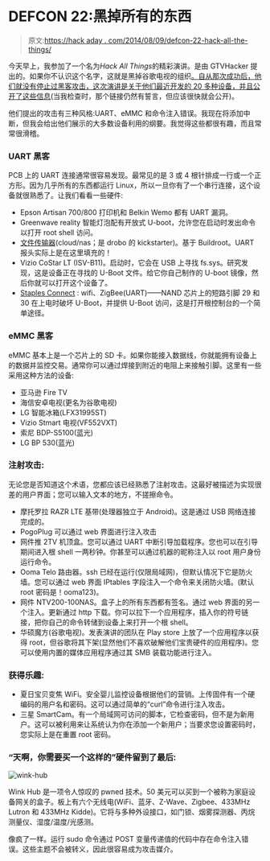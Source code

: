 # DEFCON 22:黑掉所有的东西

> 原文:[https://hack aday . com/2014/08/09/defcon-22-hack-all-the-things/](https://hackaday.com/2014/08/09/defcon-22-hack-all-the-things/)

今天早上，我参加了一个名为*Hack All Things*的精彩演讲。是由 GTVHacker 提出的。如果你不认识这个名字，这就是黑掉谷歌电视的组织[。自从那次成功后，他们就没有停止过黑客攻击，这次演讲是关于他们最近开发的 20 多种设备，并且](http://hackaday.com/2012/02/20/sony-google-tv-devices-running-unsigned-kernels/)[公开了这些信息](http://dc22.gtvhacker.com/)(当我检查时，那个链接仍然有誓言，但应该很快就会公开)。

他们提出的攻击有三种风格:UART、eMMC 和命令注入错误。我现在将添加中断，但我会给出他们展示的大多数设备利用的纲要。我觉得这些都很有趣，而且常常很滑稽。

### UART 黑客

PCB 上的 UART 连接通常很容易发现。最常见的是 3 或 4 根针排成一行或一个正方形。因为几乎所有的东西都运行 Linux，所以一旦你有了一个串行连接，这个设备就很熟悉了。让我们看看一些硬件:

*   Epson Artisan 700/800 打印机和 Belkin Wemo 都有 UART 漏洞。
*   Greenwave reality 智能灯泡配有开放式 U-boot，允许您在启动时发出命令以打开 root shell 访问。
*   [文件传输器](http://www.filetransporter.com/)(cloud/nas；是 drobo 的 kickstarter)。基于 Buildroot。UART 报头实际上是在这里填充的！
*   Vizio CoStar LT (ISV-B11)。启动时，它会在 USB 上寻找 fs.sys。研究发现，这是设备正在寻找的 U-Boot 文件。给它你自己制作的 U-boot 镜像，然后你就可以打开这个设备了。
*   [Staples Connect](http://www.staples.com/sbd/cre/marketing/staples-connect/) : wifi、ZigBee(UART)——NAND 芯片上的短路引脚 29 和 30 在上电时破坏 U-Boot，并提供 U-Boot 访问，这是打开根控制台的一个简单途径。

### eMMC 黑客

eMMC 基本上是一个芯片上的 SD 卡。如果你能接入数据线，你就能拥有设备上的数据并监控交易。通常你可以通过焊接到附近的电阻上来接触引脚。这里有一些采用这种方法的设备:

*   亚马逊 Fire TV
*   海信安卓电视(更名为谷歌电视)
*   LG 智能冰箱(LFX31995ST)
*   Vizio Stmart 电视(VF552VXT)
*   索尼 BDP-S5100(蓝光)
*   LG BP 530(蓝光)

### 注射攻击:

无论您是否知道这个术语，您都应该已经熟悉了注射攻击。这最好被描述为实现很差的用户界面；您可以输入文本的地方，不搓擦命令。

*   摩托罗拉 RAZR LTE 基带(处理器独立于 Android)。这是通过 USB 网络连接完成的。
*   PogoPlug 可以通过 web 界面进行注入攻击
*   网件推 2TV 机顶盒。您可以通过 UART 中断引导加载程序。您也可以在引导期间进入根 shell 一两秒钟。你甚至可以通过机器的昵称注入以 root 用户身份运行命令。
*   Ooma Telo 路由器。ssh 已经在运行(仅限局域网)，但默认情况下它是防火墙。您可以通过 web 界面 IPtables 字段注入一个命令来关闭防火墙。(默认 root 密码是！ooma123)。
*   网件 NTV200-100NAS。盒子上的所有东西都有签名。通过 web 界面的另一个注入。更新通过 http 下载。你可以拉下一个应用程序，插入你的符号链接，把你自己的命令转储到设备上来打开一个根 shell。
*   华硕魔方(谷歌电视)。发表演讲的团队在 Play store 上放了一个应用程序以获得 root，但谷歌将其下架(显然他们不喜欢破解他们宝贵硬件的应用程序)。您可以使用内置的媒体应用程序通过其 SMB 装载功能进行注入。

### 获得乐趣:

*   夏日宝贝变焦 WiFi。安全婴儿监控设备根据他们的营销。上传固件有一个硬编码的用户名和密码。这可以通过简单的“curl”命令进行注入攻击。
*   三星 SmartCam。有一个局域网可访问的脚本，它检查密码，但不是为新用户。这可以被利用来让系统认为你在添加一个新用户；当要求您设置密码时，您实际上是在重置 root 密码。

### “天啊，你需要买一个这样的”硬件留到了最后:

![wink-hub](../Images/af552aa20419f36030d609417f2649a6.png)

Wink Hub 是一项令人惊叹的 pwned 技术。50 美元可以买到一个被称为家庭设备网关的盒子。板上有六个无线电(WiFi、蓝牙、Z-Wave、Zigbee、433MHz Lutron 和 433MHz Kidde)。它将与多种外设接口，如门锁、烟雾探测器、丙烷测量仪、湿度/温度/光感测。

像疯了一样。运行 sudo 命令通过 POST 变量传递值的代码中存在命令注入错误。这些主题不会被转义，因此很容易成为攻击媒介。